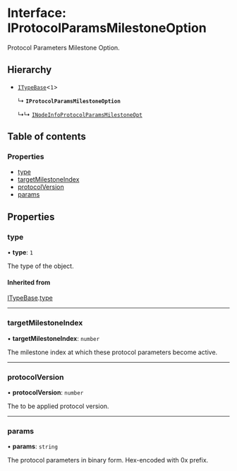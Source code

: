 # Interface: IProtocolParamsMilestoneOption

Protocol Parameters Milestone Option.

## Hierarchy

- [`ITypeBase`](ITypeBase.md)<``1``\>

  ↳ **`IProtocolParamsMilestoneOption`**

  ↳↳ [`INodeInfoProtocolParamsMilestoneOpt`](INodeInfoProtocolParamsMilestoneOpt.md)

## Table of contents

### Properties

- [type](IProtocolParamsMilestoneOption.md#type)
- [targetMilestoneIndex](IProtocolParamsMilestoneOption.md#targetmilestoneindex)
- [protocolVersion](IProtocolParamsMilestoneOption.md#protocolversion)
- [params](IProtocolParamsMilestoneOption.md#params)

## Properties

### type

• **type**: ``1``

The type of the object.

#### Inherited from

[ITypeBase](ITypeBase.md).[type](ITypeBase.md#type)

___

### targetMilestoneIndex

• **targetMilestoneIndex**: `number`

The milestone index at which these protocol parameters become active.

___

### protocolVersion

• **protocolVersion**: `number`

The to be applied protocol version.

___

### params

• **params**: `string`

The protocol parameters in binary form. Hex-encoded with 0x prefix.
